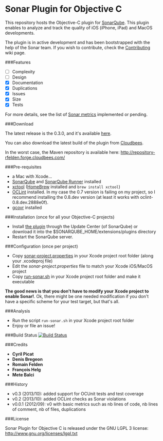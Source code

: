 Sonar Plugin for Objective C
============================

This repository hosts the Objective-C plugin for [SonarQube](http://www.sonarqube.org/). This plugin enables to analyze and track the quality of iOS (iPhone, iPad) and MacOS developments.

The plugin is in active development and has been bootstrapped with the help of the Sonar team. If you wish to contribute, check the [Contributing](https://github.com/octo-technology/sonar-objective-c/wiki/Contributing) wiki page.

###Features

- [ ] Complexity
- [ ] Design
- [x] Documentation
- [x] Duplications
- [x] Issues
- [x] Size
- [x] Tests

For more details, see the list of [Sonar metrics](https://github.com/octo-technology/sonar-objective-c/wiki/Features) implemented or pending.

###Download

The latest release is the 0.3.0, and it's available [here](http://repository-rfelden.forge.cloudbees.com/release/org/codehaus/sonar-plugin/objectivec/sonar-objective-c-plugin/0.3.0/sonar-objective-c-plugin-0.3.0.jar).

You can also download the latest build of the plugin from [Cloudbees](https://rfelden.ci.cloudbees.com/job/sonar-objective-c/lastSuccessfulBuild/artifact/target/).

In the worst case, the Maven repository is available here: http://repository-rfelden.forge.cloudbees.com/

###Pre-requisites

- a Mac with Xcode...
- [SonarQube](http://docs.codehaus.org/display/SONAR/Setup+and+Upgrade) and [SonarQube Runner](http://docs.codehaus.org/display/SONAR/Installing+and+Configuring+SonarQube+Runner) installed
- [xctool](https://github.com/facebook/xctool) ([HomeBrew](http://brew.sh) installed and ```brew install xctool```)
- [OCLint](http://docs.oclint.org/en/dev/intro/installation.html) installed. In my case the 0.7 version is failing on my project, so I recommend installing the 0.8.dev version (at least it works with oclint-0.8.dev.2888e0f). 
- [gcovr](http://gcovr.com) installed

###Installation (once for all your Objective-C projects)
- Install [the plugin](http://repository-rfelden.forge.cloudbees.com/release/org/codehaus/sonar-plugin/objectivec/sonar-objective-c-plugin/0.3.0/sonar-objective-c-plugin-0.3.0.jar) through the Update Center (of SonarQube) or download it into the $SONARQUBE_HOME/extensions/plugins directory
- Restart the SonarQube server.

###Configuration (once per project)
- Copy [sonar-project.properties](https://rawgithub.com/octo-technology/sonar-objective-c/master/sample/sonar-project.properties) in your Xcode project root folder (along your .xcodeproj file)
- Edit the *sonar-project.properties* file to match your Xcode iOS/MacOS project
- Copy [run-sonar.sh](https://rawgithub.com/octo-technology/sonar-objective-c/master/script/run-sonar.sh) in your Xcode project root folder and make it executable

**The good news is that you don't have to modify your Xcode project to enable Sonar!**. Ok, there might be one needed modification if you don't have a specific scheme for your test target, but that's all.

###Analysis
- Run the script ```run-sonar.sh``` in your Xcode project root folder
- Enjoy or file an issue!

###Build Status
[![Build Status](https://rfelden.ci.cloudbees.com/job/sonar-objective-c/badge/icon)](https://rfelden.ci.cloudbees.com/job/sonar-objective-c/)

###Credits
* **Cyril Picat**
* **Denis Bregeon**
* **Romain Felden**
* **François Helg**
* **Mete Balci**

###History
- v0.3 (2013/10): added support for OCUnit tests and test coverage
- v0.2 (2013/10): added OCLint checks as Sonar violations
- v0.0.1 (2012/09): v0 with basic metrics such as nb lines of code, nb lines of comment, nb of files, duplications

###License

Sonar Plugin for Objective C is released under the GNU LGPL 3 license:  
http://www.gnu.org/licenses/lgpl.txt
